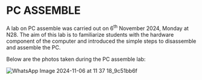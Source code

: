 # **PC ASSEMBLE**

A lab on PC assemble was carried out on 6<sup>th</sup> November 2024, Monday at N28. The aim of this lab is to familiarize students 
with the hardware component of the computer and introduced the simple steps to disassemble and assemble the PC. 

Below are the photos taken during the PC assemble lab:

![WhatsApp Image 2024-11-06 at 11 37 18_9c51bb6f](https://github.com/user-attachments/assets/2c27f10d-e4c1-4aa8-9a48-e8420e670971)
